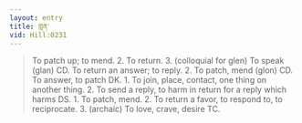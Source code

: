 ```yaml
---
layout: entry
title: གླན་
vid: Hill:0231
---
```

> To patch up; to mend. 2. To return. 3. (colloquial for glen) To speak (glan) CD. To return an answer; to reply. 2. To patch, mend (glon) CD. To answer, to patch DK. 1. To join, place, contact, one thing on another thing. 2. To send a reply, to harm in return for a reply which harms DS. 1. To patch, mend. 2. To return a favor, to respond to, to reciprocate. 3. (archaic) To love, crave, desire TC.
